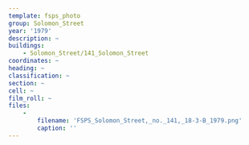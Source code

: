 ```yaml
---
template: fsps_photo
group: Solomon_Street
year: '1979'
description: ~
buildings:
    - Solomon_Street/141_Solomon_Street
coordinates: ~
heading: ~
classification: ~
section: ~
cell: ~
film_roll: ~
files:
    -
        filename: 'FSPS_Solomon_Street,_no._141,_18-3-B_1979.png'
        caption: ''
---
```

